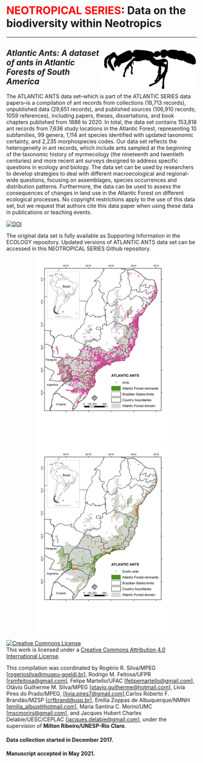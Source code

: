 # <span style="color:red">NEOTROPICAL SERIES</span>: Data on the biodiversity within Neotropics
--------------------------------------------------------
## ***<img align="right" width="250" src="https://github.com/LEEClab/Atlantic_Ants/blob/main/Leptanilloides_atlanticus.png">Atlantic Ants: A dataset of ants in Atlantic Forests of South America***

The ATLANTIC ANTS data set–which is part of the ATLANTIC SERIES data papers–is a compilation of ant records from collections (18,713 records), unpublished data (29,651 records), and published sources (106,910 records; 1059 references), including papers, theses, dissertations, and book chapters published from 1886 to 2020. In total, the data set contains 153,818 ant records from 7,636 study locations in the Atlantic Forest, representing 10 subfamilies, 99 genera, 1,114 ant species identified with updated taxonomic certainty, and 2,235 morphospecies codes. Our data set reflects the heterogeneity in ant records, which include ants sampled at the beginning of the taxonomic history of myrmecology (the nineteenth and twentieth centuries) and more recent ant surveys designed to address specific questions in ecology and biology. The data set can be used by researchers to develop strategies to deal with different macroecological and regional-wide questions, focusing on assemblages, species occurrences and distribution patterns. Furthermore, the data can be used to assess the consequences of changes in land use in the Atlantic Forest on different ecological processes. No copyright restrictions apply to the use of this data set, but we request that authors cite this data paper when using these data in publications or teaching events.

<a href="https://zenodo.org/badge/latestdoi/406568694"><img src="https://zenodo.org/badge/406568694.svg" alt="DOI"></a>

The original data set is fully available as Supporting Information in the ECOLOGY repository.
Updated versions of ATLANTIC ANTS data set can be accessed in this NEOTROPICAL SERIES Github repository.

<p align="center">
  <img src="https://github.com/LEEClab/Atlantic_Ants/blob/main/aants_species_records.png" width="350" title="hover text">
  <img src="https://github.com/LEEClab/Atlantic_Ants/blob/main/aants_exotic_species.png" width="350" alt="accessibility text">
</p>

<a rel="license" href="http://creativecommons.org/licenses/by/4.0/"><img alt="Creative Commons License" style="border-width:0" src="https://i.creativecommons.org/l/by/4.0/88x31.png" /></a><br />This work is licensed under a <a rel="license" href="http://creativecommons.org/licenses/by/4.0/">Creative Commons Attribution 4.0 International License</a>.

This compilation was coordinated by Rogério R. Silva/MPEG [[rogeriosilva@museu-goeldi.br](rogeriosilva@museu-goeldi.br)], Rodrigo M. Feitosa/UFPR [[rsmfeitosa@gmail.com](mailto:rsmfeitosa@gmail.com)], Felipe Martello/UFAC [[felipemartello@gmail.com](mailto:felipemartello@gmail.com)], Otávio Guilherme M. Silva/MPEG [[otavio.guilherme@hotmail.com](mailto:otavio.guilherme@hotmail.com)], Lívia Pires do Prado/MPEG,  [[livia.pires7@gmail.com](mailto:livia.pires7@gmail.com)],Carlos Roberto F. Brandão/MZSP [[crfbrand@usp.br](mailto:crfbrand@usp.br)], Emília Zoppas de Albuquerque/NMNH  [[emilia_albuq@hotmail.com](mailto:emilia_albuq@hotmail.com)], Maria Santina C. Morini/UMC [[mscmorini@gmail.com](mailto:mscmorini@gmail.com)], and Jacques Hubert Charles Delabie/UESC/CEPLAC [[jacques.delabie@gmail.com](mailto:jacques.delabie@gmail.com)], under the supervision of **Milton Ribeiro/UNESP-Rio Claro**.

#### Data collection started in December 2017. 
#### Manuscript accepted in May 2021.

